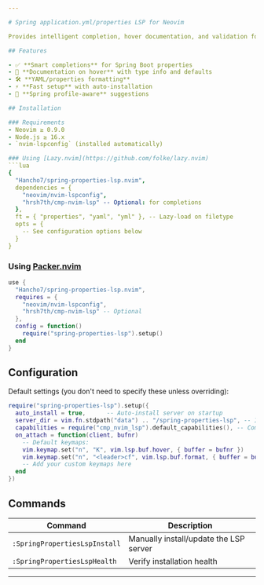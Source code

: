 ```yaml
---

# Spring application.yml/properties LSP for Neovim

Provides intelligent completion, hover documentation, and validation for Spring Boot configuration files (`application.properties`/`application.yml`).

## Features

- ✅ **Smart completions** for Spring Boot properties
- 📝 **Documentation on hover** with type info and defaults
- 🛠 **YAML/properties formatting**
- ⚡ **Fast setup** with auto-installation
- 🌿 **Spring profile-aware** suggestions

## Installation

### Requirements
- Neovim ≥ 0.9.0
- Node.js ≥ 16.x
- `nvim-lspconfig` (installed automatically)

### Using [Lazy.nvim](https://github.com/folke/lazy.nvim)
```lua
{
  "Hancho7/spring-properties-lsp.nvim",
  dependencies = {
    "neovim/nvim-lspconfig",
    "hrsh7th/cmp-nvim-lsp" -- Optional: for completions
  },
  ft = { "properties", "yaml", "yml" }, -- Lazy-load on filetype
  opts = {
    -- See configuration options below
  }
}
```

### Using [Packer.nvim](https://github.com/wbthomason/packer.nvim)
```lua
use {
  "Hancho7/spring-properties-lsp.nvim",
  requires = {
    "neovim/nvim-lspconfig",
    "hrsh7th/cmp-nvim-lsp" -- Optional
  },
  config = function()
    require("spring-properties-lsp").setup()
  end
}
```

## Configuration
Default settings (you don't need to specify these unless overriding):
```lua
require("spring-properties-lsp").setup({
  auto_install = true,      -- Auto-install server on startup
  server_dir = vim.fn.stdpath("data") .. "/spring-properties-lsp", -- Install location
  capabilities = require("cmp_nvim_lsp").default_capabilities(), -- Completions
  on_attach = function(client, bufnr)
    -- Default keymaps:
    vim.keymap.set("n", "K", vim.lsp.buf.hover, { buffer = bufnr })
    vim.keymap.set("n", "<leader>cf", vim.lsp.buf.format, { buffer = bufnr })
    -- Add your custom keymaps here
  end
})
```

## Commands
| Command                     | Description                          |
|-----------------------------|--------------------------------------|
| `:SpringPropertiesLspInstall` | Manually install/update the LSP server |
| `:SpringPropertiesLspHealth` | Verify installation health           |


---
```

